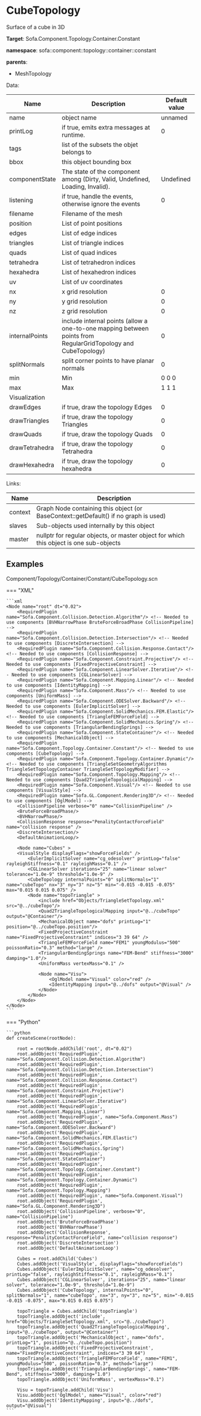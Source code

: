 # CubeTopology

Surface of a cube in 3D


__Target__: Sofa.Component.Topology.Container.Constant

__namespace__: sofa::component::topology::container::constant

__parents__: 

- MeshTopology

Data: 

<table>
<thead>
    <tr>
        <th>Name</th>
        <th>Description</th>
        <th>Default value</th>
    </tr>
</thead>
<tbody>
	<tr>
		<td>name</td>
		<td>
object name
</td>
		<td>unnamed</td>
	</tr>
	<tr>
		<td>printLog</td>
		<td>
if true, emits extra messages at runtime.
</td>
		<td>0</td>
	</tr>
	<tr>
		<td>tags</td>
		<td>
list of the subsets the objet belongs to
</td>
		<td></td>
	</tr>
	<tr>
		<td>bbox</td>
		<td>
this object bounding box
</td>
		<td></td>
	</tr>
	<tr>
		<td>componentState</td>
		<td>
The state of the component among (Dirty, Valid, Undefined, Loading, Invalid).
</td>
		<td>Undefined</td>
	</tr>
	<tr>
		<td>listening</td>
		<td>
if true, handle the events, otherwise ignore the events
</td>
		<td>0</td>
	</tr>
	<tr>
		<td>filename</td>
		<td>
Filename of the mesh
</td>
		<td></td>
	</tr>
	<tr>
		<td>position</td>
		<td>
List of point positions
</td>
		<td></td>
	</tr>
	<tr>
		<td>edges</td>
		<td>
List of edge indices
</td>
		<td></td>
	</tr>
	<tr>
		<td>triangles</td>
		<td>
List of triangle indices
</td>
		<td></td>
	</tr>
	<tr>
		<td>quads</td>
		<td>
List of quad indices
</td>
		<td></td>
	</tr>
	<tr>
		<td>tetrahedra</td>
		<td>
List of tetrahedron indices
</td>
		<td></td>
	</tr>
	<tr>
		<td>hexahedra</td>
		<td>
List of hexahedron indices
</td>
		<td></td>
	</tr>
	<tr>
		<td>uv</td>
		<td>
List of uv coordinates
</td>
		<td></td>
	</tr>
	<tr>
		<td>nx</td>
		<td>
x grid resolution
</td>
		<td>0</td>
	</tr>
	<tr>
		<td>ny</td>
		<td>
y grid resolution
</td>
		<td>0</td>
	</tr>
	<tr>
		<td>nz</td>
		<td>
z grid resolution
</td>
		<td>0</td>
	</tr>
	<tr>
		<td>internalPoints</td>
		<td>
include internal points (allow a one-to-one mapping between points from RegularGridTopology and CubeTopology)
</td>
		<td>0</td>
	</tr>
	<tr>
		<td>splitNormals</td>
		<td>
split corner points to have planar normals
</td>
		<td>0</td>
	</tr>
	<tr>
		<td>min</td>
		<td>
Min
</td>
		<td>0 0 0</td>
	</tr>
	<tr>
		<td>max</td>
		<td>
Max
</td>
		<td>1 1 1</td>
	</tr>
	<tr>
		<td colspan="3">Visualization</td>
	</tr>
	<tr>
		<td>drawEdges</td>
		<td>
if true, draw the topology Edges
</td>
		<td>0</td>
	</tr>
	<tr>
		<td>drawTriangles</td>
		<td>
if true, draw the topology Triangles
</td>
		<td>0</td>
	</tr>
	<tr>
		<td>drawQuads</td>
		<td>
if true, draw the topology Quads
</td>
		<td>0</td>
	</tr>
	<tr>
		<td>drawTetrahedra</td>
		<td>
if true, draw the topology Tetrahedra
</td>
		<td>0</td>
	</tr>
	<tr>
		<td>drawHexahedra</td>
		<td>
if true, draw the topology hexahedra
</td>
		<td>0</td>
	</tr>

</tbody>
</table>

Links: 

| Name | Description |
| ---- | ----------- |
|context|Graph Node containing this object (or BaseContext::getDefault() if no graph is used)|
|slaves|Sub-objects used internally by this object|
|master|nullptr for regular objects, or master object for which this object is one sub-objects|



## Examples

Component/Topology/Container/Constant/CubeTopology.scn

=== "XML"

    ```xml
    <Node name="root" dt="0.02">
        <RequiredPlugin name="Sofa.Component.Collision.Detection.Algorithm"/> <!-- Needed to use components [BVHNarrowPhase BruteForceBroadPhase CollisionPipeline] -->
        <RequiredPlugin name="Sofa.Component.Collision.Detection.Intersection"/> <!-- Needed to use components [DiscreteIntersection] -->
        <RequiredPlugin name="Sofa.Component.Collision.Response.Contact"/> <!-- Needed to use components [CollisionResponse] -->
        <RequiredPlugin name="Sofa.Component.Constraint.Projective"/> <!-- Needed to use components [FixedProjectiveConstraint] -->
        <RequiredPlugin name="Sofa.Component.LinearSolver.Iterative"/> <!-- Needed to use components [CGLinearSolver] -->
        <RequiredPlugin name="Sofa.Component.Mapping.Linear"/> <!-- Needed to use components [IdentityMapping] -->
        <RequiredPlugin name="Sofa.Component.Mass"/> <!-- Needed to use components [UniformMass] -->
        <RequiredPlugin name="Sofa.Component.ODESolver.Backward"/> <!-- Needed to use components [EulerImplicitSolver] -->
        <RequiredPlugin name="Sofa.Component.SolidMechanics.FEM.Elastic"/> <!-- Needed to use components [TriangleFEMForceField] -->
        <RequiredPlugin name="Sofa.Component.SolidMechanics.Spring"/> <!-- Needed to use components [TriangularBendingSprings] -->
        <RequiredPlugin name="Sofa.Component.StateContainer"/> <!-- Needed to use components [MechanicalObject] -->
        <RequiredPlugin name="Sofa.Component.Topology.Container.Constant"/> <!-- Needed to use components [CubeTopology] -->
        <RequiredPlugin name="Sofa.Component.Topology.Container.Dynamic"/> <!-- Needed to use components [TriangleSetGeometryAlgorithms TriangleSetTopologyContainer TriangleSetTopologyModifier] -->
        <RequiredPlugin name="Sofa.Component.Topology.Mapping"/> <!-- Needed to use components [Quad2TriangleTopologicalMapping] -->
        <RequiredPlugin name="Sofa.Component.Visual"/> <!-- Needed to use components [VisualStyle] -->
        <RequiredPlugin name="Sofa.GL.Component.Rendering3D"/> <!-- Needed to use components [OglModel] -->
        <CollisionPipeline verbose="0" name="CollisionPipeline" />
        <BruteForceBroadPhase/>
        <BVHNarrowPhase/>
        <CollisionResponse response="PenalityContactForceField" name="collision response" />
        <DiscreteIntersection/>
        <DefaultAnimationLoop/>
    
        <Node name="Cubes" >
    	<VisualStyle displayFlags="showForceFields" />
            <EulerImplicitSolver name="cg_odesolver" printLog="false"  rayleighStiffness="0.1" rayleighMass="0.1" />
            <CGLinearSolver iterations="25" name="linear solver" tolerance="1.0e-9" threshold="1.0e-9" />
            <CubeTopology internalPoints="0" splitNormals="1" name="cubeTopo" nx="3" ny="3" nz="5" min="-0.015 -0.015 -0.075" max="0.015 0.015 0.075" />
            <Node name="topoTriangle" >
                <include href="Objects/TriangleSetTopology.xml" src="@../cubeTopo"/>
                <Quad2TriangleTopologicalMapping input="@../cubeTopo" output="@Container"/>
                <MechanicalObject name="dofs" printLog="1" position="@../cubeTopo.position"/>
                <FixedProjectiveConstraint name="FixedProjectiveConstraint" indices="3 39 64" />
                <TriangleFEMForceField name="FEM1" youngModulus="500" poissonRatio="0.3" method="large" />
                <TriangularBendingSprings name="FEM-Bend" stiffness="3000" damping="1.0"/>
                <UniformMass vertexMass="0.1" />
                
                <Node name="Visu">
                    <OglModel name="Visual" color="red" />
                    <IdentityMapping input="@../dofs" output="@Visual" />
                </Node>
            </Node>
        </Node>
    </Node>
    ```

=== "Python"

    ```python
    def createScene(rootNode):

        root = rootNode.addChild('root', dt="0.02")
        root.addObject('RequiredPlugin', name="Sofa.Component.Collision.Detection.Algorithm")
        root.addObject('RequiredPlugin', name="Sofa.Component.Collision.Detection.Intersection")
        root.addObject('RequiredPlugin', name="Sofa.Component.Collision.Response.Contact")
        root.addObject('RequiredPlugin', name="Sofa.Component.Constraint.Projective")
        root.addObject('RequiredPlugin', name="Sofa.Component.LinearSolver.Iterative")
        root.addObject('RequiredPlugin', name="Sofa.Component.Mapping.Linear")
        root.addObject('RequiredPlugin', name="Sofa.Component.Mass")
        root.addObject('RequiredPlugin', name="Sofa.Component.ODESolver.Backward")
        root.addObject('RequiredPlugin', name="Sofa.Component.SolidMechanics.FEM.Elastic")
        root.addObject('RequiredPlugin', name="Sofa.Component.SolidMechanics.Spring")
        root.addObject('RequiredPlugin', name="Sofa.Component.StateContainer")
        root.addObject('RequiredPlugin', name="Sofa.Component.Topology.Container.Constant")
        root.addObject('RequiredPlugin', name="Sofa.Component.Topology.Container.Dynamic")
        root.addObject('RequiredPlugin', name="Sofa.Component.Topology.Mapping")
        root.addObject('RequiredPlugin', name="Sofa.Component.Visual")
        root.addObject('RequiredPlugin', name="Sofa.GL.Component.Rendering3D")
        root.addObject('CollisionPipeline', verbose="0", name="CollisionPipeline")
        root.addObject('BruteForceBroadPhase')
        root.addObject('BVHNarrowPhase')
        root.addObject('CollisionResponse', response="PenalityContactForceField", name="collision response")
        root.addObject('DiscreteIntersection')
        root.addObject('DefaultAnimationLoop')

        Cubes = root.addChild('Cubes')
        Cubes.addObject('VisualStyle', displayFlags="showForceFields")
        Cubes.addObject('EulerImplicitSolver', name="cg_odesolver", printLog="false", rayleighStiffness="0.1", rayleighMass="0.1")
        Cubes.addObject('CGLinearSolver', iterations="25", name="linear solver", tolerance="1.0e-9", threshold="1.0e-9")
        Cubes.addObject('CubeTopology', internalPoints="0", splitNormals="1", name="cubeTopo", nx="3", ny="3", nz="5", min="-0.015 -0.015 -0.075", max="0.015 0.015 0.075")

        topoTriangle = Cubes.addChild('topoTriangle')
        topoTriangle.addObject('include', href="Objects/TriangleSetTopology.xml", src="@../cubeTopo")
        topoTriangle.addObject('Quad2TriangleTopologicalMapping', input="@../cubeTopo", output="@Container")
        topoTriangle.addObject('MechanicalObject', name="dofs", printLog="1", position="@../cubeTopo.position")
        topoTriangle.addObject('FixedProjectiveConstraint', name="FixedProjectiveConstraint", indices="3 39 64")
        topoTriangle.addObject('TriangleFEMForceField', name="FEM1", youngModulus="500", poissonRatio="0.3", method="large")
        topoTriangle.addObject('TriangularBendingSprings', name="FEM-Bend", stiffness="3000", damping="1.0")
        topoTriangle.addObject('UniformMass', vertexMass="0.1")

        Visu = topoTriangle.addChild('Visu')
        Visu.addObject('OglModel', name="Visual", color="red")
        Visu.addObject('IdentityMapping', input="@../dofs", output="@Visual")
    ```

